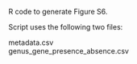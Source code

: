 R code to generate Figure S6.

Script uses the following two files:

metadata.csv <br>
genus_gene_presence_absence.csv
